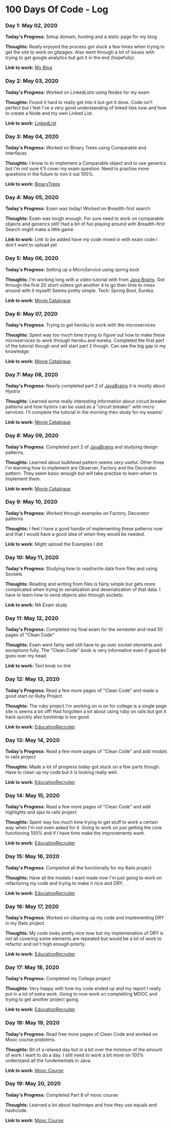 # 100 Days Of Code - Log

### Day 1: May 02, 2020
**Today's Progress**: Setup domain, hosting and a static page for my blog

**Thoughts:**  Really enjoyed the process got stuck a few times when trying to get the site to work on gitpages. Also went through a lot of issues with trying to get google analytics but got it in the end (hopefully).

**Link to work:** [My Blog](https://www.teatimecode.com)

### Day 2: May 03, 2020
**Today's Progress**: Worked on LinkedLists using Nodes for my exam

**Thoughts:**  Found it hard to really get into it but got it done. Code isn't perfect but I feel I've a very good understanding of
linked lists now and how to create a Node and my own Linked List.

**Link to work:** [LinkedList](https://github.com/GearoidDC/Java-Examples)

### Day 3: May 04, 2020
**Today's Progress**: Worked on Binary Trees using Comparable and Interfaces

**Thoughts:**  I know to to implement a Comparable object and to use generics but I'm not sure it'll cover my exam question. 
Need to practise more questions in the future to iron it out 100%.

**Link to work:** [BinaryTrees](https://github.com/GearoidDC/Java-Examples)

### Day 4: May 05, 2020
**Today's Progress**: Exam was today! Worked on Breadth-first search

**Thoughts:**  Exam was tough enough. For sure need to work on comparable objects and generics still! Had a bit of fun playing around
with Breadth-first Search might make a little game.

**Link to work:** Link to be added have my code mixed in with exam code I don't want to upload yet

### Day 5: May 06, 2020
**Today's Progress**: Setting up a MicroService using spring boot

**Thoughts:**  I'm working long with a video tutorial with from [Java Brains](https://www.youtube.com/watch?v=y8IQb4ofjDo&list=PLqq-6Pq4lTTZSKAFG6aCDVDP86Qx4lNas&index=1). Got through the first 20 short videos got another 4 to go then time to mess around with it
myself! Seems pretty simple. Tech: Spring Boot, Eureka.

**Link to work:** [Movie Catalogue](https://github.com/GearoidDC/UsersMovieCatalog)

### Day 6: May 07, 2020
**Today's Progress**: Trying to get heroku to work with the microservices

**Thoughts:**  Spent way too much time trying to figure out how to make these microservices to work through heroku and eureka. Completed the first part of the tutorial though and will start part 2 though. Can see the big gap in my knowledge.

**Link to work:** [Movie Catalogue](https://github.com/GearoidDC/UsersMovieCatalog)

### Day 7: May 08, 2020
**Today's Progress**: Nearly completed part 2 of [JavaBrains](https://www.youtube.com/watch?v=WfsomLHaSzQ&list=PLqq-6Pq4lTTbXZY_elyGv7IkKrfkSrX5e&index=21) it is mostly about Hystrix

**Thoughts:**  Learned some really interesting information about circuit breaker patterns and how hystrix can be used as a "circuit breaker" with micro services. I'll complete the tutorial in the morning then study for my exams! 

**Link to work:** [Movie Catalogue](https://github.com/GearoidDC/UsersMovieCatalog)

### Day 8: May 09, 2020
**Today's Progress**: Completed part 2 of [JavaBrains](https://www.youtube.com/watch?v=WfsomLHaSzQ&list=PLqq-6Pq4lTTbXZY_elyGv7IkKrfkSrX5e&index=21) and studying design patterns.

**Thoughts:**  Learned about bulkhead pattern seems very useful. Other three I'm learning how to implement are Observer, Factory and the Decorator pattern. They seem basic enough but will take practise to learn when to implement them.

**Link to work:** [Movie Catalogue](https://github.com/GearoidDC/UsersMovieCatalog)

### Day 9: May 10, 2020
**Today's Progress**: Worked through examples on Factory, Decorator patterns

**Thoughts:**  I feel I have a good handle of implementing these patterns now and that I would have a good idea of when they would be needed.

**Link to work:** Might upload the Examples I did

### Day 10: May 11, 2020
**Today's Progress**: Studying how to read/write data from files and using Sockets

**Thoughts:** Reading and writing from files is fairly simple but gets more complicated when trying to serialization and deserialization of that data. I have to learn how to send objects also through sockets.

**Link to work:** NA Exam study

### Day 11: May 12, 2020
**Today's Progress**: Completed my final exam for the semester and read 50 pages of "Clean Code"

**Thoughts:** Exam went fairly well still have to go over socket elements and exceptions fully.
The "Clean Code" book is very informative even if good bit goes over my head.

**Link to work:** Text book no link

### Day 12: May 13, 2020
**Today's Progress**: Read a few more pages of "Clean Code" and made a good start on Ruby Project

**Thoughts:** The ruby project I'm working on is on for college is a single page site is seems a bit off!
Had forgotten a lot about using ruby on rails but got it back quickly also bootstrap is too good.

**Link to work:** [EducationRecruiter](https://github.com/GearoidDC/EducationRec)

### Day 13: May 14, 2020
**Today's Progress**: Read a few more pages of "Clean Code" and add modals to rails project

**Thoughts:** Made a lot of progress today got stuck on a few parts though. Have to clean up my code but it is looking really well.

**Link to work:** [EducationRecruiter](https://github.com/GearoidDC/EducationRec)

### Day 14: May 15, 2020
**Today's Progress**: Read a few more pages of "Clean Code" and add highlights and ajax to rails project

**Thoughts:** Spent way too much time trying to get stuff to work a certain way when I'm not even asked for it.
Going to work on just getting the core functioning 100% and if I have time make the improvements want.

**Link to work:** [EducationRecruiter](https://github.com/GearoidDC/EducationRec)

### Day 15: May 16, 2020
**Today's Progress**: Completed all the functionally for my Rails project

**Thoughts:** Have all the modals I want made now I'm just going to work on refactoring my code and trying to make it nice and DRY.

**Link to work:** [EducationRecruiter](https://github.com/GearoidDC/EducationRec)


### Day 16: May 17, 2020
**Today's Progress**: Worked on cleaning up my code and implementing DRY in my Rails project

**Thoughts:** My code looks pretty nice now but my implemenation of DRY is not all covering some elements are repeated but would be a lot of work to refactor and isn't high enough priorty.

**Link to work:** [EducationRecruiter](https://github.com/GearoidDC/EducationRec)

### Day 17: May 18, 2020
**Today's Progress**: Completed my College project 

**Thoughts:** Very happy with how my code ended up and my report I really put in a lot of extra work.
Going to now work on completting MOOC and trying to get another project going.

**Link to work:** [EducationRecruiter](https://github.com/GearoidDC/EducationRec)

### Day 18: May 19, 2020
**Today's Progress**: Read free more pages of Clean Code and worked on Mooc course problems.

**Thoughts:** Bit of a relaxed day but in a bit over the minimun of the amount of work I want to do a day.
I still need to work a bit more on 100% understand all the fundementals in Java.

**Link to work:** [Mooc Course](https://java-programming.mooc.fi/part-8/1-recap)

### Day 19: May 20, 2020
**Today's Progress**: Completed Part 8 of mooc course

**Thoughts:** Learned a lot about hashmaps and how they use equals and hashcode.

**Link to work:** [Mooc Course](https://java-programming.mooc.fi/part-8/1-recap)
